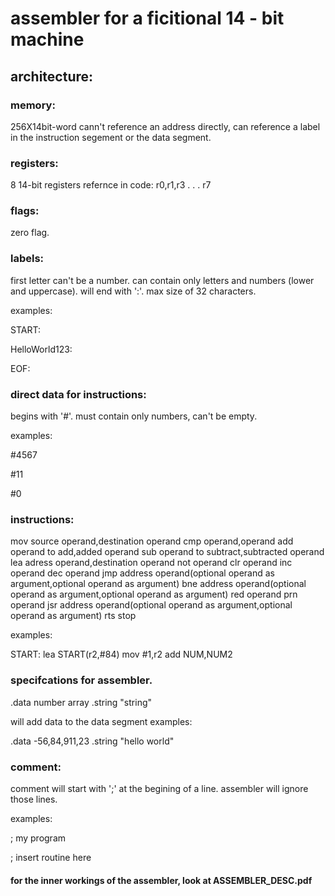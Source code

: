 # assembler for a ficitional 14 - bit machine

## architecture:

### memory:
256X14bit-word
cann't reference an address directly, can reference a label in the instruction segement or the data segment.

### registers:
8 14-bit registers
refernce in code:
r0,r1,r3 . . .  r7

### flags:
zero flag.

### labels:
first letter can't be a number.
can contain only letters and numbers (lower and uppercase).
will end with ':'.
max size of 32 characters.

examples:

START:

HelloWorld123:

EOF:

### direct data for instructions:

begins with '#'.
must contain only numbers, can't be empty.

examples:

#4567

#11

#0

### instructions:
mov source operand,destination operand
cmp operand,operand
add operand to add,added operand
sub operand to subtract,subtracted operand
lea adress operand,destination operand
not operand
clr operand
inc operand
dec operand
jmp address operand(optional operand as argument,optional operand as argument)
bne address operand(optional operand as argument,optional operand as argument)
red operand
prn operand
jsr address operand(optional operand as argument,optional operand as argument)
rts
stop

examples:

START:
lea START(r2,#84)
mov #1,r2
add NUM,NUM2


### specifcations for assembler.

.data number array
.string "string"

will add data to the data segment
examples:
 
 .data -56,84,911,23
 .string "hello world"
 
 ### comment:
 comment will start with ';' at the begining of a line.
 assembler will ignore those lines.
 
 examples:
 
 ; my program
 
 ; insert routine here
 
 
 #### for the inner workings of the assembler, look at ASSEMBLER_DESC.pdf
 
